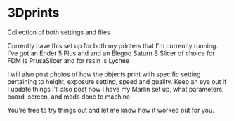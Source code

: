 # 3Dprints
Collection of both settings and files

Currently have this set up for both my printers that I'm currently running.
  I've got an Ender 5 Plus and and an Elegoo Saturn S
    Slicer of choice for FDM is PrusaSlicer and for resin is Lychee
    
I will also post photos of how the objects print with specific setting pertaining to height, exposure setting, speed and quality.
  Keep an eye out if I update things
    I'll also post how I have my Marlin set up, what parameters, board, screen, and mods done to machine
    
You're free to try things out and let me know how it worked out for you.
